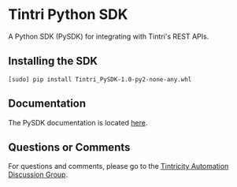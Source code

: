 # Tintri Python SDK
A Python SDK (PySDK) for integrating with Tintri's REST APIs.

## Installing the SDK

    [sudo] pip install Tintri_PySDK-1.0-py2-none-any.whl

## Documentation ##
The PySDK documentation is located [here](https://tintri.github.io/tintri-python-sdk/index.html).

## Questions or Comments ##
For questions and comments, please go to the [Tintricity Automation Discussion Group](http://hub.tintricity.com/discussions/automation).
